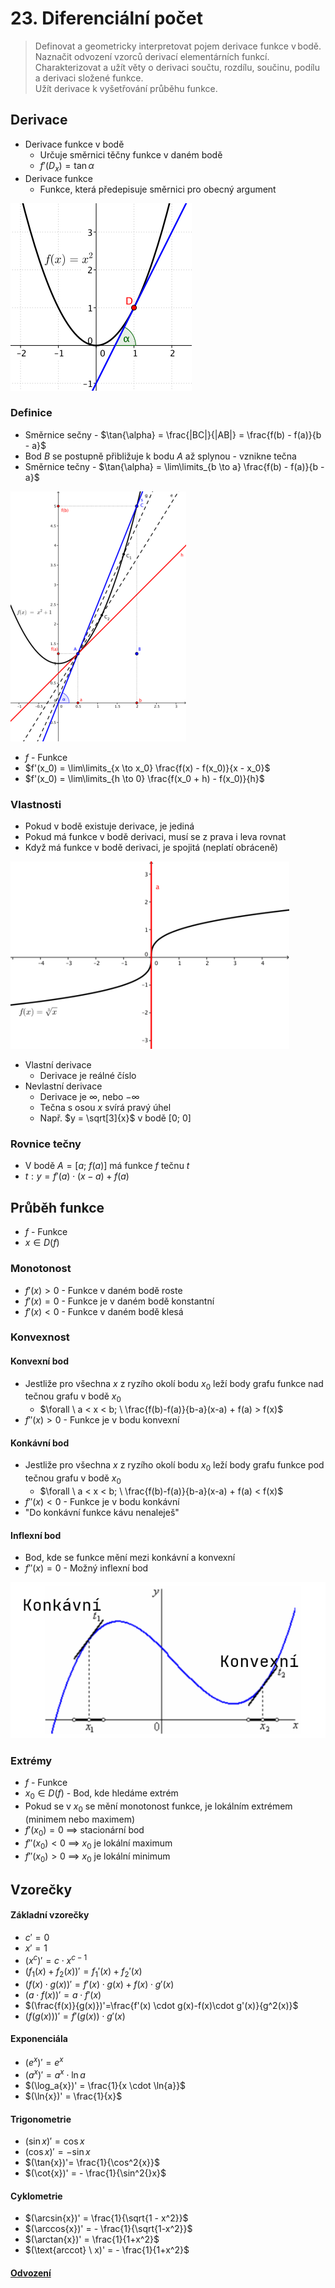 # 23. Diferenciální počet

> Definovat a geometricky interpretovat pojem derivace funkce v bodě. \
> Naznačit odvození vzorců derivací elementárních funkcí. \
> Charakterizovat a užít věty o derivaci součtu, rozdílu, součinu, podílu a derivaci složené funkce. \
> Užít derivace k vyšetřování průběhu funkce.

## Derivace

- Derivace funkce v bodě
  - Určuje směrnici těčny funkce v daném bodě
  - $f'(D_x) = \tan{\alpha}$
- Derivace funkce
  - Funkce, která předepisuje směrnici pro obecný argument

![Tečna](./tecna.png)

### Definice

- Směrnice sečny - $\tan{\alpha} = \frac{|BC|}{|AB|} = \frac{f(b) - f(a)}{b - a}$
- Bod $B$ se postupně přibližuje k bodu $A$ až splynou - vznikne tečna
- Směrnice tečny - $\tan{\alpha} = \lim\limits_{b \to a} \frac{f(b) - f(a)}{b - a}$

![Derivace](./derivace.png)

- $f$ - Funkce
- $f'(x_0) = \lim\limits_{x \to x_0} \frac{f(x) - f(x_0)}{x - x_0}$
- $f'(x_0) = \lim\limits_{h \to 0} \frac{f(x_0 + h) - f(x_0)}{h}$

### Vlastnosti

- Pokud v bodě existuje derivace, je jediná
- Pokud má funkce v bodě derivaci, musí se z prava i leva rovnat
- Když má funkce v bodě derivaci, je spojitá (neplatí obráceně)

![Kolmost](./kolmost.png)

- Vlastní derivace
  - Derivace je reálné číslo
- Nevlastní derivace
  - Derivace je $\infty$, nebo $-\infty$
  - Tečna s osou $x$ svírá pravý úhel
  - Např. $y = \sqrt[3]{x}$ v bodě $[0; \ 0]$

### Rovnice tečny

- V bodě $A = [a; \ f(a)]$ má funkce $f$ tečnu $t$
- $t: y = f'(a) \cdot (x - a) + f(a)$

## Průběh funkce

- $f$ - Funkce
- $x \in D(f)$

### Monotonost

- $f'(x) > 0$ - Funkce v daném bodě roste
- $f'(x) = 0$ - Funkce je v daném bodě konstantní
- $f'(x) < 0$ - Funkce v daném bodě klesá

### Konvexnost

#### Konvexní bod

- Jestliže pro všechna $x$ z ryzího okolí bodu $x_0$ leží body grafu funkce nad tečnou grafu v bodě $x_0$
  - $\forall \ a < x < b; \ \frac{f(b)-f(a)}{b-a}(x-a) + f(a) > f(x)$
- $f''(x) > 0$ - Funkce je v bodu konvexní

#### Konkávní bod

- Jestliže pro všechna $x$ z ryzího okolí bodu $x_0$ leží body grafu funkce pod tečnou grafu v bodě $x_0$
  - $\forall \ a < x < b; \ \frac{f(b)-f(a)}{b-a}(x-a) + f(a) < f(x)$
- $f''(x) < 0$ - Funkce je v bodu konkávní
- "Do konkávní funkce kávu nenaleješ"

#### Inflexní bod

- Bod, kde se funkce mění mezi konkávní a konvexní
- $f''(x) = 0$ - Možný inflexní bod

![Konvexita](konvexita.png)

### Extrémy

- $f$ - Funkce
- $x_0 \in D(f)$ - Bod, kde hledáme extrém
- Pokud se v $x_0$ se mění monotonost funkce, je lokálním extrémem (minimem nebo maximem)
- $f'(x_0) = 0$ $\implies$ stacionární bod
- $f''(x_0) < 0$ $\implies$ $x_0$ je lokální maximum
- $f''(x_0) > 0$ $\implies$ $x_0$ je lokální minimum

## Vzorečky

#### Základní vzorečky

- $c' = 0$
- $x' = 1$
- $(x^c)' = c \cdot x^{c - 1}$
- $(f_1(x)+f_2(x))' = f_1'(x)+f_2'(x)$
- $(f(x)\cdot g(x))' = f'(x) \cdot g(x) + f(x) \cdot g'(x)$
- $(a \cdot f(x))'=a \cdot f'(x)$
- $(\frac{f(x)}{g(x)})'=\frac{f'(x) \cdot g(x)-f(x)\cdot g'(x)}{g^2(x)}$
- $(f(g(x)))' = f'(g(x)) \cdot g'(x)$

#### Exponenciála

- $(e^x)'= e^x$
- $(a^x)'= a^x \cdot \ln{a}$
- $(\log_a{x})' = \frac{1}{x \cdot \ln{a}}$
- $(\ln{x})' = \frac{1}{x}$

#### Trigonometrie

- $(\sin{x})'= \cos{x}$
- $(\cos{x})' = -\sin{x}$
- $(\tan{x})'= \frac{1}{\cos^2{x}}$
- $(\cot{x})' = - \frac{1}{\sin^2{}x}$

#### Cyklometrie

- $(\arcsin{x})' = \frac{1}{\sqrt{1 - x^2}}$
- $(\arccos{x})' = - \frac{1}{\sqrt{1-x^2}}$
- $(\arctan{x})' = \frac{1}{1+x^2}$
- $(\text{arccot} \ x)' = - \frac{1}{1+x^2}$

#### [Odvození](./odvozeni_derivaci.pdf)
